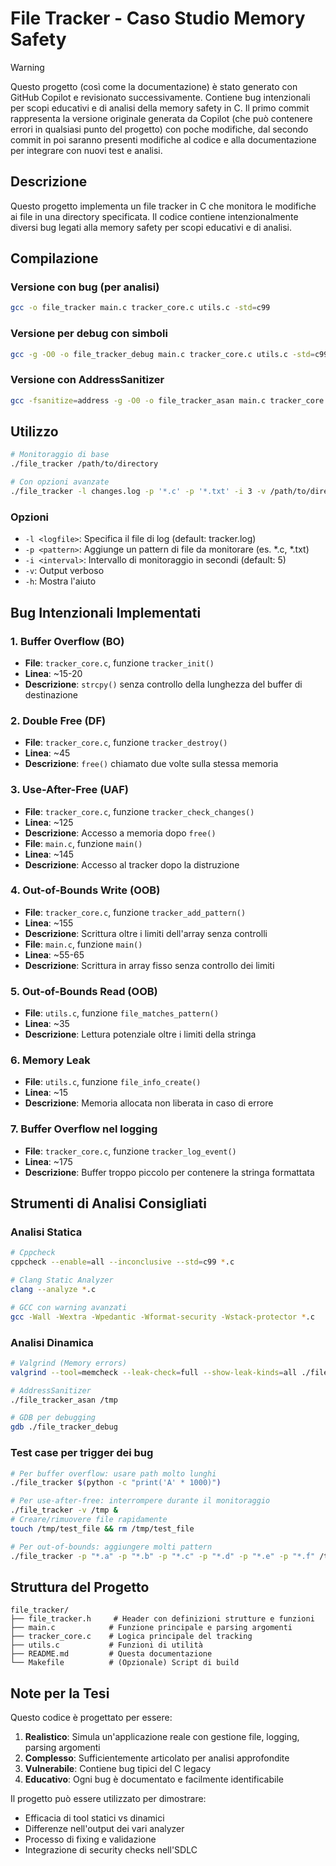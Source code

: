 # File Tracker - Caso Studio Memory Safety

> [!WARNING]
> Questo progetto (così come la documentazione) è stato generato con GitHub Copilot e revisionato successivamente. Contiene bug intenzionali per scopi educativi e di analisi della memory safety in C.
> Il primo commit rappresenta la versione originale generata da Copilot (che può contenere errori in qualsiasi punto del progetto) con poche modifiche, dal secondo commit in poi saranno presenti modifiche al codice e alla documentazione per integrare con nuovi test e analisi.

## Descrizione
Questo progetto implementa un file tracker in C che monitora le modifiche ai file in una directory specificata. Il codice contiene intenzionalmente diversi bug legati alla memory safety per scopi educativi e di analisi.

## Compilazione

### Versione con bug (per analisi)
```bash
gcc -o file_tracker main.c tracker_core.c utils.c -std=c99
```

### Versione per debug con simboli
```bash
gcc -g -O0 -o file_tracker_debug main.c tracker_core.c utils.c -std=c99
```

### Versione con AddressSanitizer
```bash
gcc -fsanitize=address -g -O0 -o file_tracker_asan main.c tracker_core.c utils.c -std=c99
```

## Utilizzo

```bash
# Monitoraggio di base
./file_tracker /path/to/directory

# Con opzioni avanzate
./file_tracker -l changes.log -p '*.c' -p '*.txt' -i 3 -v /path/to/directory
```

### Opzioni
- `-l <logfile>`: Specifica il file di log (default: tracker.log)
- `-p <pattern>`: Aggiunge un pattern di file da monitorare (es. *.c, *.txt)
- `-i <interval>`: Intervallo di monitoraggio in secondi (default: 5)
- `-v`: Output verboso
- `-h`: Mostra l'aiuto

## Bug Intenzionali Implementati

### 1. Buffer Overflow (BO)
- **File**: `tracker_core.c`, funzione `tracker_init()`
- **Linea**: ~15-20
- **Descrizione**: `strcpy()` senza controllo della lunghezza del buffer di destinazione

### 2. Double Free (DF)
- **File**: `tracker_core.c`, funzione `tracker_destroy()`
- **Linea**: ~45
- **Descrizione**: `free()` chiamato due volte sulla stessa memoria

### 3. Use-After-Free (UAF)
- **File**: `tracker_core.c`, funzione `tracker_check_changes()`
- **Linea**: ~125
- **Descrizione**: Accesso a memoria dopo `free()`
- **File**: `main.c`, funzione `main()`
- **Linea**: ~145
- **Descrizione**: Accesso al tracker dopo la distruzione

### 4. Out-of-Bounds Write (OOB)
- **File**: `tracker_core.c`, funzione `tracker_add_pattern()`
- **Linea**: ~155
- **Descrizione**: Scrittura oltre i limiti dell'array senza controlli
- **File**: `main.c`, funzione `main()`
- **Linea**: ~55-65
- **Descrizione**: Scrittura in array fisso senza controllo dei limiti

### 5. Out-of-Bounds Read (OOB)
- **File**: `utils.c`, funzione `file_matches_pattern()`
- **Linea**: ~35
- **Descrizione**: Lettura potenziale oltre i limiti della stringa

### 6. Memory Leak
- **File**: `utils.c`, funzione `file_info_create()`
- **Linea**: ~15
- **Descrizione**: Memoria allocata non liberata in caso di errore

### 7. Buffer Overflow nel logging
- **File**: `tracker_core.c`, funzione `tracker_log_event()`
- **Linea**: ~175
- **Descrizione**: Buffer troppo piccolo per contenere la stringa formattata

## Strumenti di Analisi Consigliati

### Analisi Statica
```bash
# Cppcheck
cppcheck --enable=all --inconclusive --std=c99 *.c

# Clang Static Analyzer
clang --analyze *.c

# GCC con warning avanzati
gcc -Wall -Wextra -Wpedantic -Wformat-security -Wstack-protector *.c
```

### Analisi Dinamica
```bash
# Valgrind (Memory errors)
valgrind --tool=memcheck --leak-check=full --show-leak-kinds=all ./file_tracker /tmp

# AddressSanitizer
./file_tracker_asan /tmp

# GDB per debugging
gdb ./file_tracker_debug
```

### Test case per trigger dei bug
```bash
# Per buffer overflow: usare path molto lunghi
./file_tracker $(python -c "print('A' * 1000)")

# Per use-after-free: interrompere durante il monitoraggio
./file_tracker -v /tmp &
# Creare/rimuovere file rapidamente
touch /tmp/test_file && rm /tmp/test_file

# Per out-of-bounds: aggiungere molti pattern
./file_tracker -p "*.a" -p "*.b" -p "*.c" -p "*.d" -p "*.e" -p "*.f" /tmp
```

## Struttura del Progetto

```
file_tracker/
├── file_tracker.h     # Header con definizioni strutture e funzioni
├── main.c            # Funzione principale e parsing argomenti
├── tracker_core.c    # Logica principale del tracking
├── utils.c           # Funzioni di utilità
├── README.md         # Questa documentazione
└── Makefile          # (Opzionale) Script di build
```

## Note per la Tesi

Questo codice è progettato per essere:
1. **Realistico**: Simula un'applicazione reale con gestione file, logging, parsing argomenti
2. **Complesso**: Sufficientemente articolato per analisi approfondite
3. **Vulnerabile**: Contiene bug tipici del C legacy
4. **Educativo**: Ogni bug è documentato e facilmente identificabile

Il progetto può essere utilizzato per dimostrare:
- Efficacia di tool statici vs dinamici
- Differenze nell'output dei vari analyzer
- Processo di fixing e validazione
- Integrazione di security checks nell'SDLC
